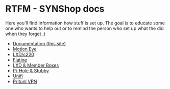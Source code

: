 # RTFM - SYNShop docs  

Here you'll find information how stuff is set up.  The goal
is to educate some one who wants to help out or to
remind the person who set up what the did when 
they forget ;)

* [Documentation (this site)](docs/docs.md)
* [Motion Eye](docs/motioneye.md)
* [LXD/c220](docs/c220.md)
* [Flatine](docs/flatline.md)
* [LXD & Member Boxes](docs/lxd-member-boxes)
* [Pi-Hole & Stubby](docs/pi-hole-stubby.md)
* [Unifi](docs/unifi.md)
* [Pritunl VPN](docs/pritunl.md)
